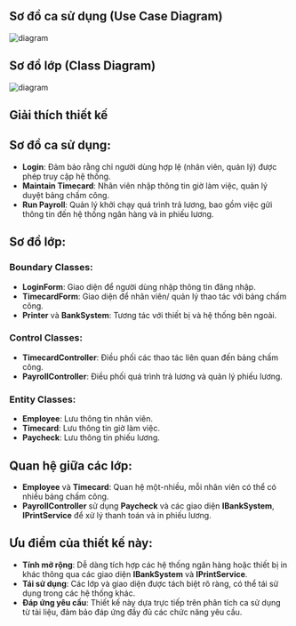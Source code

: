 ## Sơ đồ ca sử dụng (Use Case Diagram)
![diagram](https://www.planttext.com/api/plantuml/png/R99DIWGn48NtEKMH_Lp0XOoA2y61mT6r5EcY9tIdqgJIIf_DXKVo2YOn8QYp25Izzxty5Fdw-DnBn11NDoiqqGVGzswP_KQa0GLQqym3CeuKYbVhPjqYJt3Q998hTkv_saOSW-LOmxLMQXKoA0JwqO-MY_TozrgQxXqmqMd1itL92aFZMj_HfvNXY5lmyzoW95L5gVOWsEsk-q5_rROjNALvv7l2sQz1uDs7YGQjwjCluJVB4lmRGQoQ_AFxTJB_m3PQZ0HBrLBSa8ZbKQlVTCxtgURmYNZ8GKSS8GPaIQEsdkLIj8uyvqgPW-PCPahqFcsK_y0t0000__y30000)
## Sơ đồ lớp (Class Diagram)
![diagram](https://www.planttext.com/api/plantuml/png/V5HBRjim4Dth54HM2L3d05e4GUm6CT021joYwoavbWdp8mmf5qRGatNH8_KA9IcAfXqb0YG8d3VlpRmPwT-Vlu_E0_b1guOhS8vziPqqpvOqUsrOkj1ufEyEoO36JS3yiYHkxtBq24eAyBWa504fGRaG-zrakczI8mSIcMt1KFVAdX3NgvP9u_FftWxaVbWwe6ZPJbdmcRv3lq8FCh6EHqCVzLvYnfpIqXfFLYcaqe66e1Jk2LAe0ljo3zJXqWeyAq3VaprY1Iyg6pX5yXaH6amE5XuEYWyg51i2bQP16i_u7ldXeedFsPrYbnIrJN42BNEUfEcAdy6SgxCUJZhCuYlwlHKNiTJoPWoVVQsxIpKLUT1sCBuUoO95zrks2izCsGTwFwMET3Bkp0uuilKJcCFsv3oUDqfWRvtqjrDE6ojERv_Opm1VcvrjsLD-koRSHBajqb5oB9IfXbd2545gsJRPK7LRLIQ3xnXDSHyMN5irqbvaVb1PoYpJNImUpbz6osuq6EZGtJGpItoDvMCeWD_kOiGMaOYT5j15GzZEqdjPPV8XQzhGMOdx-uVQelSGjHND8neH_p3_0G00__y30000)
## Giải thích thiết kế

## Sơ đồ ca sử dụng:

- **Login**: Đảm bảo rằng chỉ người dùng hợp lệ (nhân viên, quản lý) được phép truy cập hệ thống.
- **Maintain Timecard**: Nhân viên nhập thông tin giờ làm việc, quản lý duyệt bảng chấm công.
- **Run Payroll**: Quản lý khởi chạy quá trình trả lương, bao gồm việc gửi thông tin đến hệ thống ngân hàng và in phiếu lương.

## Sơ đồ lớp:

### Boundary Classes:
- **LoginForm**: Giao diện để người dùng nhập thông tin đăng nhập.
- **TimecardForm**: Giao diện để nhân viên/ quản lý thao tác với bảng chấm công.
- **Printer** và **BankSystem**: Tương tác với thiết bị và hệ thống bên ngoài.

### Control Classes:
- **TimecardController**: Điều phối các thao tác liên quan đến bảng chấm công.
- **PayrollController**: Điều phối quá trình trả lương và quản lý phiếu lương.

### Entity Classes:
- **Employee**: Lưu thông tin nhân viên.
- **Timecard**: Lưu thông tin giờ làm việc.
- **Paycheck**: Lưu thông tin phiếu lương.

## Quan hệ giữa các lớp:

- **Employee** và **Timecard**: Quan hệ một-nhiều, mỗi nhân viên có thể có nhiều bảng chấm công.
- **PayrollController** sử dụng **Paycheck** và các giao diện **IBankSystem**, **IPrintService** để xử lý thanh toán và in phiếu lương.

## Ưu điểm của thiết kế này:

- **Tính mở rộng**: Dễ dàng tích hợp các hệ thống ngân hàng hoặc thiết bị in khác thông qua các giao diện **IBankSystem** và **IPrintService**.
- **Tái sử dụng**: Các lớp và giao diện được tách biệt rõ ràng, có thể tái sử dụng trong các hệ thống khác.
- **Đáp ứng yêu cầu**: Thiết kế này dựa trực tiếp trên phân tích ca sử dụng từ tài liệu, đảm bảo đáp ứng đầy đủ các chức năng yêu cầu.
